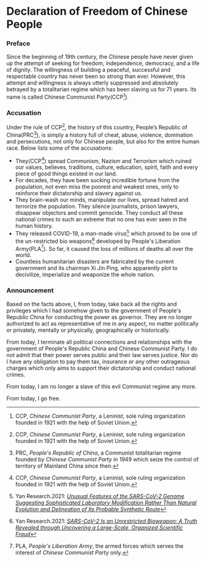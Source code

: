 # Declaration of Freedom of Chinese People

### Preface

Since the beginning of 19th century, the Chinese people have never given up the attempt of seeking for freedom, independence, democracy, and a life of dignity. The willingness of building a peaceful, successful and respectable country has never been so strong than ever. However, this attempt and willingness is always utterly suppressed and absolutely betrayed by a totalitarian regime which has been slaving us for 71 years. Its name is called Chinese Communist Party(CCP[^1]).

### Accusation

Under the rule of CCP[^1], the history of this country, People’s Republic of China(PRC[^2]), is simply a history full of cheat, abuse, violence, domination and persecutions, not only for Chinese people, but also for the entire human race. Below lists some of the accusations:

- They(CCP[^1]) spread Communism, Nazism and Terrorism which ruined our values, believes, traditions, culture, education, spirit, faith and every piece of good things existed in our land.
- For decades, they have been sucking incredible fortune from the population, not even miss the poorest and weakest ones, only to reinforce their dictatorship and slavery against us.
- They brain-wash our minds, manipulate our lives, spread hatred and terrorize the population. They silence journalists, prison lawyers, disappear objectors and commit genocide. They conduct all these national crimes to such an extreme that no one has ever seen in the human history.
- They released COVID-19, a man-made virus[^3] which proved to be one of the un-restricted bio weapons[^4] developed by People's Liberation Army(PLA[^5]). So far, it caused the loss of millions of deaths all over the world.
- Countless humanitarian disasters are fabricated by the current government and its chairman Xi Jin Ping, who apparently plot to decivilize, imperialize and weaponize the whole nation.

### Announcement

Based on the facts above, I, from today, take back all the rights and privileges which I had somehow given to the government of People's Republic China for conducting the power as governor. They are no longer authorized to act as representative of me in any aspect, no matter politically or privately, mentally or physically, geographically or historically.  

From today, I terminate all political connections and relationships with the government of People's Republic China and Chinese Communist Party. I do not admit that their power serves public and their law serves justice. Nor do I have any obligation to pay them tax, insurance or any other outrageous charges which only aims to support their dictatorship and conduct national crimes.

From today, I am no longer a slave of this evil Communist regime any more. 

From today, I go free.






[^1]: CCP, *Chinese Communist Party*, a Leninist, sole ruling organization founded in 1921 with the help of Soviet Union.
[^2]: PRC, *People's Republic of China*, a Communist totalitarian regime founded by *Chinese Communist Party* in 1949 which seize the control of territory of Mainland China since then.
[^3]: Yan Research.2021: [*Unusual Features of the SARS-CoV-2 Genome Suggesting Sophisticated Laboratory Modification Rather Than Natural Evolution and Delineation of Its Probable Synthetic Route*](https://zenodo.org/record/4028830#.YoLB6Oi-uHs)
[^4]: Yan Research.2021: [*SARS-CoV-2 Is an Unrestricted Bioweapon: A Truth Revealed through Uncovering a Large-Scale, Organized Scientific Fraud*](https://zenodo.org/record/4073131#.YoLCqei-uHs)
[^5]: PLA, *People's Liberation Army*, the armed forces which serves the interest of *Chinese Communist Party* only.

